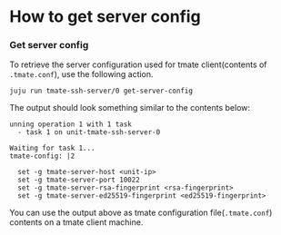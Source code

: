 # How to get server config

### Get server config

To retrieve the server configuration used for tmate client(contents of `.tmate.conf`), use the
following action.

```
juju run tmate-ssh-server/0 get-server-config
```

The output should look something similar to the contents below:

```
unning operation 1 with 1 task
  - task 1 on unit-tmate-ssh-server-0

Waiting for task 1...
tmate-config: |2

  set -g tmate-server-host <unit-ip>
  set -g tmate-server-port 10022
  set -g tmate-server-rsa-fingerprint <rsa-fingerprint>
  set -g tmate-server-ed25519-fingerprint <ed25519-fingerprint>
```

You can use the output above as tmate configuration file(`.tmate.conf`) contents on a tmate client
machine.
